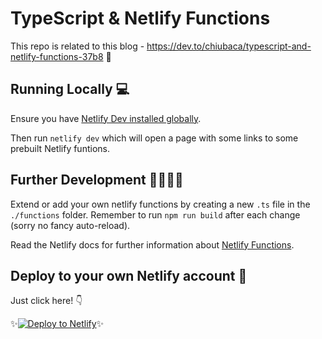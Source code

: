 # TypeScript & Netlify Functions

This repo is related to this blog - https://dev.to/chiubaca/typescript-and-netlify-functions-37b8 👀

## Running Locally 💻
Ensure you have [Netlify Dev installed globally](https://docs.netlify.com/cli/get-started/#installation).

Then run `netlify dev` which will open a page with some links to some prebuilt Netlify funtions.

## Further Development 👩‍💻👨‍💻

Extend or add your own netlify functions by creating a new `.ts` file in the `./functions` folder. Remember to run `npm run build` after each change (sorry no fancy auto-reload).

Read the Netlify docs for further information about [Netlify Functions](https://docs.netlify.com/functions/build-with-javascript/#format).

## Deploy to your own Netlify account 🚀

Just click here! 👇

✨[![Deploy to Netlify](https://www.netlify.com/img/deploy/button.svg)](https://app.netlify.com/start/deploy?repository=https://github.com/mmiller42/master-bedroom-motion-sensor-app)✨

